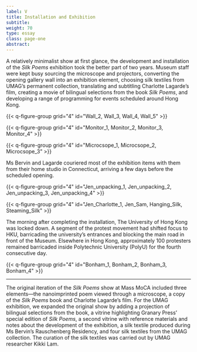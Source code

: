 ```yaml
---
label: V
title: Installation and Exhibition
subtitle:
weight: 70
type: essay
class: page-one
abstract:
---
```


A relatively minimalist show at first glance, the development and installation of the *Silk Poems* exhibition took the better part of two years. Museum staff were kept busy sourcing the microscope and projectors, converting the opening gallery wall into an exhibition element, choosing silk textiles from UMAG’s permanent collection, translating and subtitling Charlotte Lagarde’s film, creating a movie of bilingual selections from the book *Silk Poems*, and developing a range of programming for events scheduled around Hong Kong.

{{< q-figure-group grid="4" id="Wall_2, Wall_3, Wall_4, Wall_5" >}}

{{< q-figure-group grid="4" id="Monitor_1, Monitor_2, Monitor_3, Monitor_4" >}}

{{< q-figure-group grid="4" id="Microcsope_1, Microcsope_2, Microcsope_3" >}}

Ms Bervin and Lagarde couriered most of the exhibition items with them from their home studio in Connecticut, arriving a few days before the scheduled opening.

{{< q-figure-group grid="4" id="Jen_unpacking_1, Jen_unpacking_2, Jen_unpacking_3, Jen_unpacking_4" >}}

{{< q-figure-group grid="4" id="Jen_Charlotte_1, Jen_Sam, Hanging_Silk, Steaming_Silk" >}}

The morning after completing the installation, The University of Hong Kong was locked down. A segment of the protest movement had shifted focus to HKU, barricading the university’s entrances and blocking the main road in front of the Museum. Elsewhere in Hong Kong, approximately 100 protesters remained barricaded inside Polytechnic University (PolyU) for the fourth consecutive day.

{{< q-figure-group grid="4" id="Bonham_1, Bonham_2, Bonham_3, Bonham_4" >}}

<hr/>

The original iteration of the *Silk Poems* show at Mass MoCA included three elements—the nanoimprinted poem viewed through a microscope, a copy of the *Silk Poems* book and Charlotte Lagarde’s film. For the UMAG exhibition, we expanded the original show by adding a projection of bilingual selections from the book, a vitrine highlighting Granary Press’ special edition of *Silk Poems*, a second vitrine with reference materials and notes about the development of the exhibition, a silk textile produced during Ms Bervin’s Rauschenberg Residency, and four silk textiles from the UMAG collection. The curation of the silk textiles was carried out by UMAG researcher Kikki Lam.
